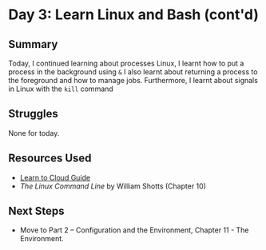 # Day 3: Learn Linux and Bash (cont'd)

## Summary
Today, I continued learning about processes Linux, I learnt how to put a process in the background using `&` I also learnt about returning a process to the foreground and how to manage jobs. Furthermore, I learnt about signals in Linux with the `kill` command 

## Struggles
None for today.

## Resources Used
- [Learn to Cloud Guide](https://learntocloud.guide/)
- *The Linux Command Line* by William Shotts (Chapter 10)

## Next Steps
- Move to Part 2 – Configuration and the Environment, Chapter 11 - The Environment.
